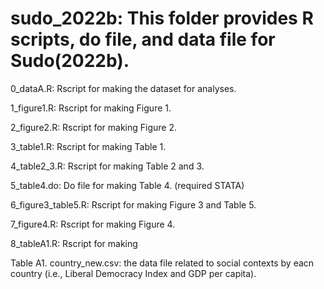 # sudo_2022b: This folder provides R scripts, do file, and data file  for Sudo(2022b).

0_dataA.R: Rscript for making the dataset for analyses. 

1_figure1.R: Rscript for making Figure 1.

2_figure2.R: Rscript for making Figure 2.

3_table1.R: Rscript for making Table 1.

4_table2_3.R: Rscript for making Table 2 and 3.

5_table4.do: Do file for making Table 4. (required STATA)

6_figure3_table5.R: Rscript for making Figure 3 and Table 5.

7_figure4.R: Rscript for making Figure 4.

8_tableA1.R: Rscript for making 

Table A1. country_new.csv: the data file related to social contexts by eacn country (i.e., Liberal Democracy Index and GDP per capita).
